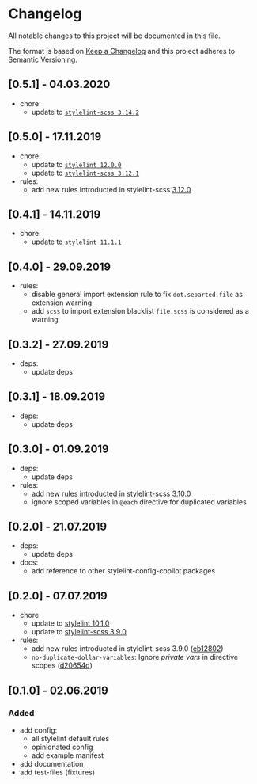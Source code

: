 # Changelog
All notable changes to this project will be documented in this file.

The format is based on [Keep a Changelog](http://keepachangelog.com/en/1.0.0/)
and this project adheres to [Semantic Versioning](http://semver.org/spec/v2.0.0.html).

## [0.5.1] - 04.03.2020
- chore:
  - update to [`stylelint-scss 3.14.2`](https://github.com/kristerkari/stylelint-scss/blob/master/CHANGELOG.md#3142)

## [0.5.0] - 17.11.2019
- chore:
  - update to [`stylelint 12.0.0`](https://github.com/stylelint/stylelint/blob/master/CHANGELOG.md#1200)
  - update to [`stylelint-scss 3.12.1`](https://github.com/kristerkari/stylelint-scss/blob/master/CHANGELOG.md#3121)
- rules: 
  - add new rules introducted in stylelint-scss [3.12.0](https://github.com/kristerkari/stylelint-scss/blob/master/CHANGELOG.md#3120)

## [0.4.1] - 14.11.2019
- chore:
  - update to [`stylelint 11.1.1`](https://github.com/stylelint/stylelint/blob/master/CHANGELOG.md#1111)

## [0.4.0] - 29.09.2019
- rules:
  - disable general import extension rule to fix `dot.separted.file` as extension warning
  - add `scss` to import extension blacklist `file.scss` is considered as a warning

## [0.3.2] - 27.09.2019
- deps:
  - update deps

## [0.3.1] - 18.09.2019
- deps:
  - update deps

## [0.3.0] - 01.09.2019
- deps:
  - update deps
- rules:
  - add new rules introducted in stylelint-scss [3.10.0](https://github.com/kristerkari/stylelint-scss/blob/master/CHANGELOG.md#3100)
  - ignore scoped variables in `@each` directive for duplicated variables


## [0.2.0] - 21.07.2019
- deps:
  - update deps
- docs: 
  - add reference to other stylelint-config-copilot packages

## [0.2.0] - 07.07.2019
- chore
  - update to [stylelint 10.1.0](https://github.com/stylelint/stylelint/blob/master/CHANGELOG.md#1010)
  - update to [stylelint-scss 3.9.0](https://github.com/kristerkari/stylelint-scss/blob/master/CHANGELOG.md#390)
- rules:
  - add new rules introducted in stylelint-scss 3.9.0 ([eb12802](https://github.com/fuhlig/stylelint-config-copilot/commit/eb128025b18e3938abd633070cdd8a5fc16d1e83))
  - `no-duplicate-dollar-variables`: Ignore _private vars_ in directive scopes ([d20654d](https://github.com/fuhlig/stylelint-config-copilot/commit/d20654d8ed854c5689a3b9316e2370e3cb3cba73))

## [0.1.0] - 02.06.2019

### Added
- add config:
  - all stylelint default rules
  - opinionated config
  - add example manifest
- add documentation
- add test-files (fixtures)
